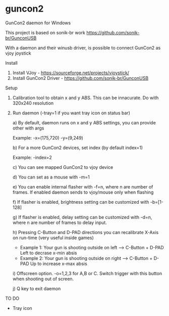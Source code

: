 # guncon2
GunCon2 daemon for Windows

This project is based on sonik-br work https://github.com/sonik-br/GunconUSB

With a daemon and their winusb driver, is possible to connect GunCon2 as vjoy joystick 

Install
 1) Install VJoy - https://sourceforge.net/projects/vjoystick/
 2) Install GunCon2 Driver - https://github.com/sonik-br/GunconUSB
 
 Setup
 1) Calibration tool to obtain x and y ABS. This can be innacurate. Do with 320x240 resolution
 2) Run daemon (-tray=1 if you want tray icon on status bar)
 
    a) By default, daemon runs on x and y ABS settings, you can provide other with args
    
       Example:
         -x=(175,720) -y=(9,249)
    
    b) For a more GunCon2 devices, set index (by default index=1)
    
       Example:
         -index=2
    
    c) You can see mapped GunCon2 to vjoy device 
    
    d) You can set as a mouse with -m=1
    
    e) You can enable internal flasher with -f=n, where n are number of frames. If enabled daemon sends to vjoy/mouse only when flashing
    
    f) If flasher is enabled, brightness setting can be customized with -b=[1-128]
    
    g) If flasher is enabled, delay setting can be customized with -d=n, where n are number of frames to delay input. 
    
    h) Pressing C-Button and D-PAD directions you can recalibrate X-Axis on run-time (very useful inside games)
      - Example 1: Your gun is shooting outside on left  --> C-Button + D-PAD Left to decrase x-min absis 
      - Example 2: Your gun is shooting outside on right --> C-Button + D-PAD Up to increase x-max absis 
    
    i) Offscreen option. -o=1,2,3 for A,B or C. Switch trigger with this button when shooting out of screen.       
    
    j) Q key to exit daemon
      
 
 TO DO
   - Tray icon
 
